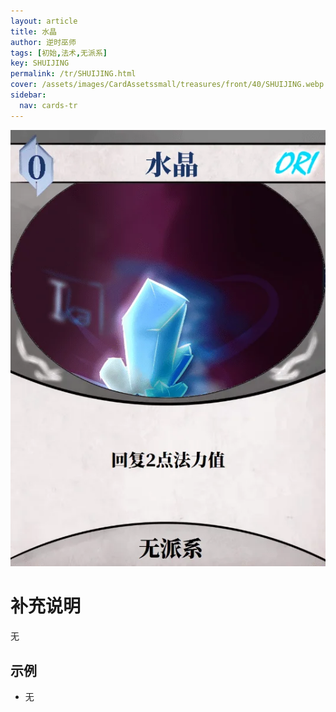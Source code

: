 ```yaml
---
layout: article
title: 水晶
author: 逆时巫师
tags: [初始,法术,无派系]
key: SHUIJING
permalink: /tr/SHUIJING.html
cover: /assets/images/CardAssetssmall/treasures/front/40/SHUIJING.webp
sidebar:
  nav: cards-tr
---
```

![](/assets/images/CardAssets/treasures/front/40/SHUIJING.webp)

# 补充说明
无


## 示例
* 无